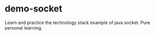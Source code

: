 # demo-socket
Learn and practice the technology stack example of java socket.
Pure personal learning.
